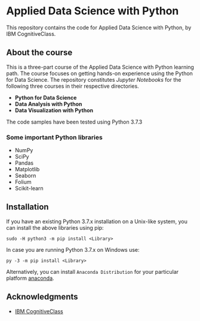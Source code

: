 # Applied Data Science with Python

This repository contains the code for Applied Data Science with Python, by IBM CognitiveClass. 

## About the course
This is a three-part course of the Applied Data Science with Python learning path. The course focuses on getting hands-on experience using the Python for Data Science. The repository constitutes *Jupyter Notebooks* for the following three courses in their respective directories.

- **Python for Data Science**
- **Data Analysis with Python**
- **Data Visualization with Python**

The code samples have been tested using Python 3.7.3

### Some important Python libraries
- NumPy
- SciPy
- Pandas
- Matplotlib
- Seaborn
- Folium
- Scikit-learn


## Installation

If you have an existing Python 3.7.x installation on a Unix-like system, you can install the above libraries using pip:

```
sudo -H python3 -m pip install <Library>
```

In case you are running Python 3.7.x on Windows use:

```
py -3 -m pip install <Library>
```

Alternatively, you can install `Anaconda Distribution` for your particular platform 
[anaconda](https://www.anaconda.com/).

## Acknowledgments

* [IBM CognitiveClass](https://cognitiveclass.ai/)

